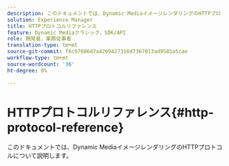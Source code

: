 ```yaml
---
description: このドキュメントでは、Dynamic MediaイメージレンダリングのHTTPプロトコルについて説明します。
solution: Experience Manager
title: HTTPプロトコルリファレンス
feature: Dynamic Mediaクラシック，SDK/API
role: 開発者、業務従事者
translation-type: tm+mt
source-git-commit: f6c97606d7a4209427316d7367013ad9585a5cae
workflow-type: tm+mt
source-wordcount: '36'
ht-degree: 0%

---
```



# HTTPプロトコルリファレンス{#http-protocol-reference}

このドキュメントでは、Dynamic MediaイメージレンダリングのHTTPプロトコルについて説明します。

